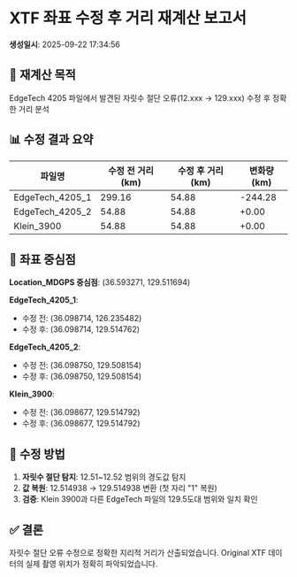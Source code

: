 # XTF 좌표 수정 후 거리 재계산 보고서

**생성일시**: 2025-09-22 17:34:56

## 🎯 재계산 목적
EdgeTech 4205 파일에서 발견된 자릿수 절단 오류(12.xxx → 129.xxx) 수정 후 정확한 거리 분석

## 📊 수정 결과 요약

| 파일명 | 수정 전 거리(km) | 수정 후 거리(km) | 변화량(km) |
|--------|------------------|------------------|------------|
| EdgeTech_4205_1 | 299.16 | 54.88 | -244.28 |
| EdgeTech_4205_2 | 54.88 | 54.88 | +0.00 |
| Klein_3900 | 54.88 | 54.88 | +0.00 |

## 📍 좌표 중심점

**Location_MDGPS 중심점**: (36.593271, 129.511694)

**EdgeTech_4205_1**:
- 수정 전: (36.098714, 126.235482)
- 수정 후: (36.098714, 129.514762)

**EdgeTech_4205_2**:
- 수정 전: (36.098750, 129.508154)
- 수정 후: (36.098750, 129.508154)

**Klein_3900**:
- 수정 전: (36.098677, 129.514792)
- 수정 후: (36.098677, 129.514792)

## 🔧 수정 방법

1. **자릿수 절단 탐지**: 12.51~12.52 범위의 경도값 탐지
2. **값 복원**: 12.514938 → 129.514938 변환 (첫 자리 "1" 복원)
3. **검증**: Klein 3900과 다른 EdgeTech 파일의 129.5도대 범위와 일치 확인

## ✅ 결론

자릿수 절단 오류 수정으로 정확한 지리적 거리가 산출되었습니다.
Original XTF 데이터의 실제 촬영 위치가 정확히 파악되었습니다.
